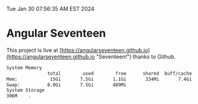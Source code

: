 Tue Jan 30 07:56:35 AM EST 2024

# Angular Seventeen


This project is live at [https://angularseventeen.github.io](https://angularseventeen.github.io "Seventeen!") thanks to Github.

```bash
System Memory
               total        used        free      shared  buff/cache   available
Mem:            15Gi       7.5Gi       1.1Gi       334Mi       7.4Gi       7.8Gi
Swap:          8.0Gi       7.5Gi       489Mi
System Storage
396M	.
```
